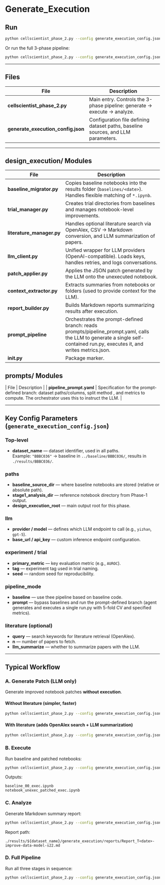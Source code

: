 # Generate_Execution

## Run
```bash
python cellscientist_phase_2.py --config generate_execution_config.json generate --baseline-id 0 --with-lit
```

Or run the full 3-phase pipeline:
```bash
python cellscientist_phase_2.py --config generate_execution_config.json run --baseline-id 0 --with-lit --which both
```

---

## Files
| File | Description |
|------|--------------|
| **cellscientist_phase_2.py** | Main entry. Controls the 3-phase pipeline: generate → execute → analyze. |
| **generate_execution_config.json** | Configuration file defining dataset paths, baseline sources, and LLM parameters. |

---

## design_execution/ Modules
| File | Description |
|------|--------------|
| **baseline_migrator.py** | Copies baseline notebooks into the results folder (`baselines/<date>`). Handles flexible matching of `*.ipynb`. |
| **trial_manager.py** | Creates trial directories from baselines and manages notebook-level improvements. |
| **literature_manager.py** | Handles optional literature search via OpenAlex, CSV → Markdown conversion, and LLM summarization of papers. |
| **llm_client.py** | Unified wrapper for LLM providers (OpenAI-compatible). Loads keys, handles retries, and logs conversations. |
| **patch_applier.py** | Applies the JSON patch generated by the LLM onto the unexecuted notebook. |
| **context_extractor.py** | Extracts summaries from notebooks or folders (used to provide context for the LLM). |
| **report_builder.py** | Builds Markdown reports summarizing results after execution. |
| **prompt_pipeline** | Orchestrates the prompt-defined branch: reads prompts/pipeline_prompt.yaml, calls the LLM to generate a single self-contained run.py, executes it, and writes metrics.json. |
| **__init__.py** | Package marker. |

## prompts/ Modules
| File | Description |
| **pipeline_prompt.yaml** | Specification for the prompt-defined branch: dataset paths/columns, split method , and metrics to compute. The orchestrator uses this to instruct the LLM. |

---


## Key Config Parameters (`generate_execution_config.json`)

### Top-level
* **dataset_name** — dataset identifier, used in all paths.  
  Example: `"BBBC036"` → baseline in `../baseline/BBBC036/`, results in `./results/BBBC036/`.

### paths
* **baseline_source_dir** — where baseline notebooks are stored (relative or absolute path).  
* **stage1_analysis_dir** — reference notebook directory from Phase-1 output.  
* **design_execution_root** — main output root for this phase.

### llm
* **provider / model** — defines which LLM endpoint to call (e.g., `yizhan`, `gpt-5`).  
* **base_url / api_key** — custom inference endpoint configuration.  

### experiment / trial
* **primary_metric** — key evaluation metric (e.g., `AUROC`).  
* **tag** — experiment tag used in trial naming.  
* **seed** — random seed for reproducibility.

### pipeline_mode

* **baseline** — use thee pipeline based on baseline code.
* **prompt** — bypass baselines and run the prompt-defined branch (agent generates and executes a single run.py with 5-fold CV and specified metrics).


### literature (optional)
* **query** — search keywords for literature retrieval (OpenAlex).  
* **n** — number of papers to fetch.  
* **llm_summarize** — whether to summarize papers with the LLM.  


---

## Typical Workflow

### **A. Generate Patch (LLM only)**
Generate improved notebook patches **without execution**.

#### Without literature (simpler, faster)

```bash
python cellscientist_phase_2.py --config generate_execution_config.json --pipeline-mode prompt generate 
```

#### With literature (adds OpenAlex search + LLM summarization)

```bash
python cellscientist_phase_2.py --config generate_execution_config.json --pipeline-mode prompt generate --with-lit
```

### **B. Execute**
Run baseline and patched notebooks:
```bash
python cellscientist_phase_2.py --config generate_execution_config.json --pipeline-mode prompt execute --which both
```

Outputs:
```
baseline_00_exec.ipynb
notebook_unexec_patched_exec.ipynb
```

### **C. Analyze**
Generate Markdown summary report:
```bash
python cellscientist_phase_2.py --config generate_execution_config.json --pipeline-mode prompt analyze
```
Report path:
```
./results/${dataset_name}/generate_execution/reports/Report_T<date>-improve-data-model-s22.md
```


### **D. Full Pipeline**
Run all three stages in sequence:
```bash
python cellscientist_phase_2.py --config generate_execution_config.json run --with-lit --which both
```


